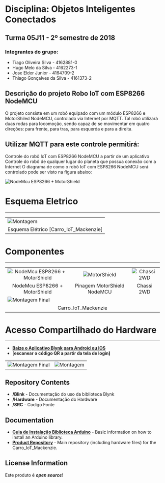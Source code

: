 # Disciplina: Objetos Inteligentes Conectados
## Turma 05J11 - 2º semestre de 2018

### Integrantes do grupo:

* Tiago Oliveira Silva      - 4162881-0
* Hugo Melo da Silva        - 4162273-1
* Jose Elder Junior         - 4164709-2
* Thiago Gonçalves da Silva - 4161373-2


## Descrição do projeto Robo IoT com ESP8266 NodeMCU
O projeto consiste em um robô equipado com um módulo ESP8266  e MotorShiled NodeMCU, controlado via Internet por MQTT. Tal robô utilizará duas rodas para locomoção, sendo capaz de se movimentar em quatro direções: para frente, para tras, para esquerda e para a direita. 


## Utilizar MQTT para este controle permitirá:

Controle do robô IoT com ESP8266 NodeMCU a partir de um aplicativo
Controle do robô de qualquer lugar do planeta que possua conexão com a Internet
O diagrama de como o robô IoT com ESP8266 NodeMCU será controlado pode ser visto na figura abaixo:

<img class=" aligncenter wp-image-5141" title="NodeMcu ESP8266 + MotorShield " src="https://uploads.filipeflop.com/2016/08/DiagramaRoboIoT.jpg">
  
# Esquema Eletrico
------------------
<table class="table table-hover table-striped table-bordered" > 
  <tr>
    <td>
       <img class=" alingcenter wp-image-5141" title="Montagem" src="https://raw.githubusercontent.com/Tiagooliveirasilva/Carro_IoT_Mack/master/Esquema_Eletrico/EsquemaEletrico.jpg">
    </td>
  </tr>
  <tr aling="center">
    <td> Esquema Elétrico [Carro_IoT_Mackenzie]  </td>
  </tr>
</table>


# Componentes
--------------
<table class="table table-hover table-striped table-bordered">
  <tr align="center">
   <td> <img class=" aligncenter wp-image-5141" title="NodeMcu ESP8266 + MotorShield" src="https://cdn.awsli.com.br/600x700/78/78150/produto/5484377/f6630d94d0.jpg">
   </td>  
   <td>  
      <img class=" aligncenter wp-image-5141" title="MotorShield NodeMCU" src="https://uploads.filipeflop.com/2017/07/6WL46.jpg"        alt="MotorShield">
</td>  
 <td>
   <img class=" aligncenter wp-image-5141" title="Kit Chassi 2WD" src="https://images.tcdn.com.br/img/img_prod/557243/kit_chassi_2wd_smart_robo_para_arduino_74_2_20170524163019.png" alt="Chassi 2WD">
  </td>
    
    
 <tr align="center">
    <td>NodeMcu ESP8266 + MotorShield </td>
    <td>Pinagem MotorShield NodeMCU</td>
    <td>Chassi 2WD </td> 
  </tr>
</tr>

<tr aling="Center">
  <td colspan="3">
     <img class=" aligncenter wp-image-5141" title="Montagem Final"        src="http://www.smartarduino.com/upfiles/card/resize_1431746175.jpg" alt="Montagem Final">
  </td>
</tr>

<tr align="center">
    <td colspan="3" >Carro_IoT_Mackenzie </td> 
  </tr>
</tr>

</table>

# Acesso Compartilhado do Hardware
----------------------------
* **[Baize o Aplicativo Blynk para Android ou IOS](https://www.blynk.cc/)** 
* **[escanear o código QR a partir da tela de login]** 
<table class="table table-hover table-striped table-bordered>
  <tr aling="center">
    <td><img class=" aligncenter wp-image-5141" title="Montagem Final" src="http://docs.blynk.cc/images/scan_qr.png">  </td>
    <td><img class=" alingcenter wp-image-5141" title="Montagem" src="https://raw.githubusercontent.com/Tiagooliveirasilva/Carro_IoT_Mack/master/Blynk/QR-CODE.jpg">     
       </td>
  </tr>
</table> 
 
 
Repository Contents
-------------------

* **/Blink** - Documentação do uso da biblioteca Blynk 
* **/Hardware** - Documentação do Hardware 
* **/SRC** - Codigo Fonte 

Documentation
--------------

* **[Guia de Instalação Biblioteca Arduino](https://learn.sparkfun.com/tutorials/installing-an-arduino-library)** - Basic information on how to install an Arduino library.
* **[Product Repository](https://github.com/Tiagooliveirasilva/Carro_IoT_Mack)** - Main repository (including hardware files) for the Carro_IoT_Mackenzie.

License Information
-------------------

Este produto é  _**open source**_! 

